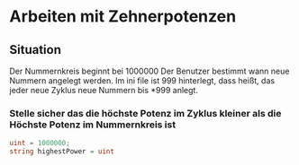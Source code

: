 ﻿# Arbeiten mit Zehnerpotenzen
## Situation
Der Nummernkreis beginnt bei 1000000
Der Benutzer bestimmt wann neue Nummern angelegt werden.
Im ini file ist 999 hinterlegt, dass heißt, das jeder neue Zyklus neue Nummern bis *999 anlegt.

### Stelle sicher das die höchste Potenz im Zyklus kleiner als die Höchste Potenz im Nummernkreis ist
```csharp
uint = 1000000;
string highestPower = uint